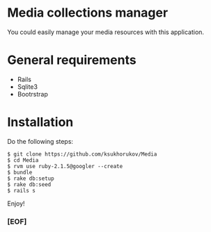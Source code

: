 # Media collections manager

You could easily manage your media resources with this application.

# General requirements 

* Rails
* Sqlite3
* Bootrstrap

# Installation

Do the following steps:

```
$ git clone https://github.com/ksukhorukov/Media
$ cd Media
$ rvm use ruby-2.1.5@googler --create
$ bundle
$ rake db:setup
$ rake db:seed
$ rails s
```

Enjoy!

### [EOF]


